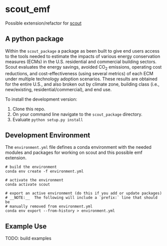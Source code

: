 # scout_emf
Possible extension/refactor for [scout](https://github.com/trynthink/scout)

## A python package

Within the `scout_package` a package as been built to give end users access to
the tools needed to estimate the impacts of various energy
conservation measures (ECMs) in the U.S. residential and commercial building
sectors. Scout evaluates the energy savings, avoided CO<sub>2</sub> emissions,
operating cost reductions, and cost-effectiveness (using several metrics) of
each ECM under multiple technology adoption scenarios. These results are
obtained for the entire U.S., and also broken out by climate zone, building
class (i.e., new/existing, residential/commercial), and end use.

To install the development version:
1. Clone this repo.
2. On your command line navigate to the `scout_package` directory.
3. Evaluate `python setup.py install`

## Development Environment

The `environment.yml` file defines a conda environment with the needed modules
and packages for working on scout and this possible emf extension.

    # build the environment
    conda env create -f environment.yml

    # activate the environment
    conda activate scout

    # export an active environment (do this if you add or update packages)
    # __NOTE:__  The following will include a `prefix:` line that should be
    # manually removed from environment.yml
    conda env export --from-history > environment.yml

## Example Use

TODO: build examples
